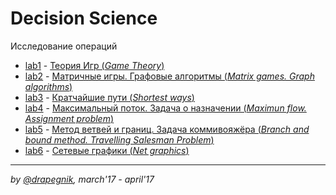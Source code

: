 # Decision Science

Исследование операций

* [lab1](https://github.com/Drapegnik/bsu/tree/master/decision-science/lab1) -
  [Теория Игр (_Game Theory_)](https://drapegnik.github.io/bsu/decision-science/lab1/lab1.pdf)
* [lab2](https://github.com/Drapegnik/bsu/tree/master/decision-science/lab2) -
  [Матричные игры. Графовые алгоритмы (_Matrix games. Graph algorithms_)](https://drapegnik.github.io/bsu/decision-science/lab2/lab2.pdf)
* [lab3](https://github.com/Drapegnik/bsu/tree/master/decision-science/lab3) -
  [Кратчайшие пути (_Shortest ways_)](https://github.com/Drapegnik/bsu/blob/master/decision-science/lab3/report.md)
* [lab4](https://github.com/Drapegnik/bsu/tree/master/decision-science/lab4) -
  [Максимальный поток. Задача о назначении (_Maximun flow. Assignment problem_)](https://github.com/Drapegnik/bsu/tree/master/decision-science/lab4/report.md)
* [lab5](https://github.com/Drapegnik/bsu/tree/master/decision-science/lab5) -
  [Метод ветвей и границ. Задача коммивояжёра (_Branch and bound method. Travelling Salesman Problem_)](https://github.com/Drapegnik/bsu/tree/master/decision-science/lab5/report.md)
* [lab6](https://github.com/Drapegnik/bsu/tree/master/decision-science/lab6) -
  [Сетевые графики (_Net graphics_)](https://github.com/Drapegnik/bsu/tree/master/decision-science/lab6/report.md)

---

_by [@drapegnik](https://github.com/Drapegnik), march'17 - april'17_
